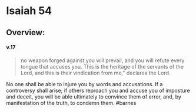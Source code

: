 # Isaiah 54

## Overview:


#### v.17
>no weapon forged against you will prevail, and you will refute every tongue that accuses you. This is the heritage of the servants of the Lord, and this is their vindication from me," declares the Lord.

No one shall be able to injure you by words and accusations. If a controversy shall arise; if others reproach you and accuse you of imposture and deceit, you will be able ultimately to convince them of error, and, by manifestation of the truth, to condemn them.
#barnes 

